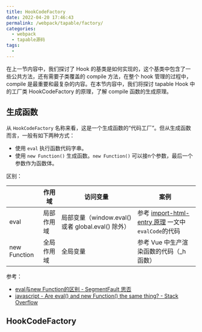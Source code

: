 ```yaml
---
title: HookCodeFactory
date: 2022-04-20 17:46:43
permalink: /webpack/tapable/factory/
categories:
  - webpack
  - tapable源码
tags:
  - 
---
```


<TimeToRead />

在上一节内容中，我们探讨了 Hook 的基类是如何实现的，这个基类中包含了一些公共方法，还有需要子类覆盖的 compile 方法，在整个 hook 管理的过程中，compile 是最重要和最复杂的内容。在本节内容中，我们将探讨 tapable Hook 中的工厂类 HookCodeFactory 的原理，了解 compile 函数的生成原理。

<!-- more -->

## 生成函数

从 `HookCodeFactory` 名称来看，这是一个生成函数的“代码工厂”。但从生成函数而言，一般有如下两种方式：

- 使用 `eval` 执行函数代码字串。
- 使用 `new Function()` 生成函数。`new Function()` 可以接n个参数，最后一个参数作为函数体。

区别：

|  | 作用域 | 访问变量 | 案例 |
| -------- | ----------- | ---- | ---- |
| eval | 局部作用域 | 局部变量（window.eval() 或者 global.eval() 除外） | 参考 [import-html-entry 原理](/qiankun/import-html-entry/#execscripts) 一文中 `evalCode`的代码 |
| new Function | 全局作用域 | 全局变量 | 参考 Vue 中生产渲染函数的代码（_h 函数）|

参考：

- [eval与new Function的区别 - SegmentFault 思否](https://segmentfault.com/a/1190000022730362)
- [javascript - Are eval() and new Function() the same thing? - Stack Overflow](https://stackoverflow.com/questions/4599857/are-eval-and-new-function-the-same-thing)

## HookCodeFactory

<!-- TODO -->